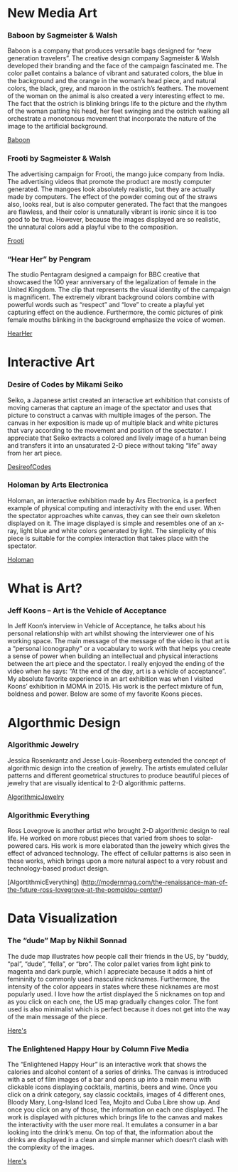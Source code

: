 # New Media Art

### Baboon by Sagmeister & Walsh
Baboon is a company that produces versatile bags designed for “new generation travelers”. The creative design company Sagmeister & Walsh developed their branding and the face of the campaign fascinated me. The color pallet contains a balance of vibrant and saturated colors, the blue in the background and the orange in the woman’s head piece, and natural colors, the black, grey, and maroon in the ostrich’s feathers. 
The movement of the woman on the animal is also created a very interesting effect to me. The fact that the ostrich is blinking brings life to the picture and the rhythm of the woman patting his head, her feet swinging and the ostrich walking all orchestrate a monotonous movement that incorporate the nature of the image to the artificial background. 

[Baboon](https://sagmeisterwalsh.com/work/all/baboon-branding/)

### Frooti by Sagmeister & Walsh
The advertising campaign for Frooti, the mango juice company from India. The advertising videos that promote the product are mostly computer generated. The mangoes look absolutely realistic, but they are actually made by computers. The effect of the powder coming out of the straws also, looks real, but is also computer generated. The fact that the mangoes are flawless, and their color is unnaturally vibrant is ironic since it is too good to be true. However, because the images displayed are so realistic, the unnatural colors add a playful vibe to the composition. 

[Frooti](https://vimeo.com/121689811)

### “Hear Her” by Pengram

The studio Pentagram designed a campaign for BBC creative that showcased the 100 year anniversary of the legalization of female in the United Kingdom. The clip that represents the visual identity of the campaign is magnificent. The extremely vibrant background colors combine with powerful words such as “respect” and “love” to create a playful yet capturing effect on the audience. Furthermore, the comic pictures of pink female mouths blinking in the background emphasize the voice of women. 

[HearHer](https://www.pentagram.com/work/hear-her/story)


# Interactive Art

### Desire of Codes by Mikami Seiko

Seiko, a Japanese artist created an interactive art exhibition that consists of moving cameras that capture an image of the spectator and uses that picture to construct a canvas with multiple images of the person. 
The canvas in her exposition is made up of multiple black and white pictures that vary according to the movement and position of the spectator. I appreciate that Seiko extracts a colored and lively image of a human being and transfers it into an unsaturated 2-D piece without taking “life” away from her art piece. 

[DesireofCodes](https://www.ntticc.or.jp/en/feature/2011/Desire_of_Codes/index.html)

### Holoman by Arts Electronica
Holoman, an interactive exhibition made by Ars Electronica, is a perfect example of physical computing and interactivity with the end user. 
When the spectator approaches white canvas, they can see their own skeleton displayed on it. The image displayed is simple and resembles one of an x-ray, light blue and white colors generated by light. The simplicity of this piece is suitable for the complex interaction that takes place with the spectator. 

[Holoman](https://ars.electronica.art/center/en/holoman/)


# What is Art?

### Jeff Koons – Art is the Vehicle of Acceptance

In Jeff Koon’s interview in Vehicle of Acceptance, he talks about his personal relationship with art whilst showing the interviewer one of his working space.
The main message of the message of the video is that art is a “personal iconography” or a vocabulary to work with that helps you create a sense of power when building an intellectual and physical interactions between the art piece and the spectator. 
I really enjoyed the ending of the video when he says: “At the end of the day, art is a vehicle of acceptance”. 
My absolute favorite experience in an art exhibition was when I visited Koons’ exhibition in MOMA in 2015. His work is the perfect mixture of fun, boldness and power.
Below are some of my favorite Koons pieces. 

# Algorthmic Design 

### Algorithmic Jewelry 
Jessica Rosenkrantz and Jesse Louis-Rosenberg extended the concept of algorithmic design into the creation of jewelry.
The artists emulated cellular patterns and different geometrical structures to produce beautiful pieces of jewelry that are visually identical to 2-D algorithmic patterns. 

[AlgorithmicJewelry](http://www.designindaba.com/articles/creative-work/algorithmically-designed-jewellery-nervous-system)
 
### Algorithmic Everything
Ross Lovegrove is another artist who brought 2-D algorithmic design to real life. He worked on more robust pieces that varied from shoes to solar-powered cars. His work is more elaborated than the jewelry which gives the effect of advanced technology. The effect of cellular patterns is also seen in these works, which brings upon a more natural aspect to a very robust and technology-based product design. 

[AlgortithmicEverything] (http://modernmag.com/the-renaissance-man-of-the-future-ross-lovegrove-at-the-pompidou-center/)

# Data Visualization

### The “dude” Map by Nikhil Sonnad

The dude map illustrates how people call their friends in the US, by “buddy, “pal”, “dude”, “fella”, or “bro”. 
The color pallet varies from light pink to magenta and dark purple, which I appreciate because it adds a hint of femininity to commonly used masculine nicknames. Furthermore, the intensity of the color appears in states where these nicknames are most popularly used. 
I love how the artist displayed the 5 nicknames on top and as you click on each one, the US map gradually changes color. The font used is also minimalist which is perfect because it does not get into the way of the main message of the piece. 

[Here's](https://qz.com/316906/the-dude-map-how-american-men-refer-to-their-bros/)

### The Enlightened Happy Hour by Column Five Media

The “Enlightened Happy Hour” is an interactive work that shows the calories and alcohol content of a series of drinks. 
The canvas is introduced with a set of film images of a bar and opens up into a main menu with clickable icons displaying cocktails, martinis, beers and wine. Once you click on a drink category, say classic cocktails, images of 4 different ones, Bloody Mary, Long-Island Iced Tea, Mojito and Cuba Libre show up. And once you click on any of those, the information on each one displayed. 
The work is displayed with pictures which brings life to the canvas and makes the interactivity with the user more real. It emulates a consumer in a bar looking into the drink’s menu. On top of that, the information about the drinks are displayed in a clean and simple manner which doesn’t clash with the complexity of the images. 

[Here's](http://cocktail.columnfivemedia.com/index.html)